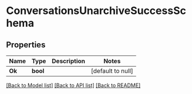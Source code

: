 # ConversationsUnarchiveSuccessSchema

## Properties
Name | Type | Description | Notes
------------ | ------------- | ------------- | -------------
**Ok** | **bool** |  | [default to null]

[[Back to Model list]](../README.md#documentation-for-models) [[Back to API list]](../README.md#documentation-for-api-endpoints) [[Back to README]](../README.md)



